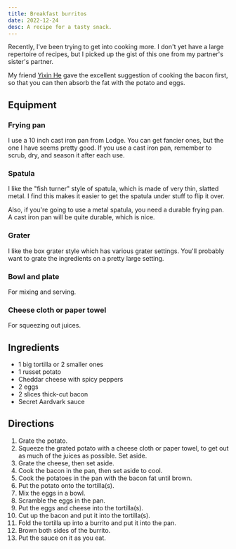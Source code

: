 ```yaml
---
title: Breakfast burritos
date: 2022-12-24
desc: A recipe for a tasty snack.
---
```


Recently, I've been trying to get into cooking more. I don't yet have a large repertoire of recipes, but I picked up the gist of this one from my partner's sister's partner.

My friend [Yixin He][yixin] gave the excellent suggestion of cooking the bacon first, so that you can then absorb the fat with the potato and eggs.

## Equipment

### Frying pan

I use a 10 inch cast iron pan from Lodge. You can get fancier ones, but the one I have seems pretty good. If you use a cast iron pan, remember to scrub, dry, and season it after each use.

### Spatula

I like the "fish turner" style of spatula, which is made of very thin, slatted metal. I find this makes it easier to get the spatula under stuff to flip it over.

Also, if you're going to use a metal spatula, you need a durable frying pan. A cast iron pan will be quite durable, which is nice.

### Grater

I like the box grater style which has various grater settings. You'll probably want to grate the ingredients on a pretty large setting.

### Bowl and plate

For mixing and serving.

### Cheese cloth or paper towel

For squeezing out juices.

## Ingredients

- 1 big tortilla or 2 smaller ones
- 1 russet potato
- Cheddar cheese with spicy peppers
- 2 eggs
- 2 slices thick-cut bacon
- Secret Aardvark sauce

## Directions

1. Grate the potato.
2. Squeeze the grated potato with a cheese cloth or paper towel, to get out as much of the juices as possible. Set aside.
3. Grate the cheese, then set aside.
4. Cook the bacon in the pan, then set aside to cool.
5. Cook the potatoes in the pan with the bacon fat until brown.
6. Put the potato onto the tortilla(s).
7. Mix the eggs in a bowl.
8. Scramble the eggs in the pan.
9. Put the eggs and cheese into the tortilla(s).
10. Cut up the bacon and put it into the tortilla(s).
11. Fold the tortilla up into a burrito and put it into the pan.
12. Brown both sides of the burrito.
13. Put the sauce on it as you eat.

[yixin]: https://yixinhe.me

